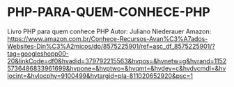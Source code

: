 # PHP-PARA-QUEM-CONHECE-PHP
Livro PHP para quem conhece PHP
Autor: Juliano Niederauer
Amazon: https://www.amazon.com.br/Conhece-Recursos-Avan%C3%A7ados-Websites-Din%C3%A2micos/dp/8575225901/ref=asc_df_8575225901/?tag=googleshopp00-20&linkCode=df0&hvadid=379792215563&hvpos=&hvnetw=g&hvrand=11525736486833961699&hvpone=&hvptwo=&hvqmt=&hvdev=c&hvdvcmdl=&hvlocint=&hvlocphy=9100499&hvtargid=pla-811020652920&psc=1
